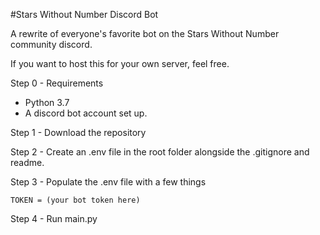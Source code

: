 #Stars Without Number Discord Bot

A rewrite of everyone's favorite bot on the Stars Without Number community discord.

If you want to host this for your own server, feel free.

Step 0 - Requirements
* Python 3.7
* A discord bot account set up.

Step 1 - Download the repository

Step 2 - Create an .env file in the root folder alongside the .gitignore and readme.

Step 3 - Populate the .env file with a few things
```buildoutcfg
TOKEN = (your bot token here)
```
Step 4 - Run main.py